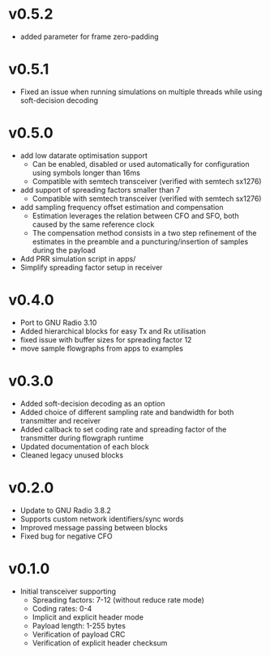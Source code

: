 # v0.5.2
- added parameter for frame zero-padding

# v0.5.1
- Fixed an issue when running simulations on multiple threads while using soft-decision decoding

# v0.5.0
- add low datarate optimisation support
    - Can be enabled, disabled or used automatically for configuration using symbols longer than 16ms
    - Compatible with semtech transceiver (verified with semtech sx1276)
- add support of spreading factors smaller than 7
    - Compatible with semtech transceiver (verified with semtech sx1276)
- add sampling frequency offset estimation and compensation
    - Estimation leverages the relation between CFO and SFO, both caused by the same reference clock
    - The compensation method consists in a two step refinement of the estimates in the preamble and a puncturing/insertion of samples during the payload
- Add PRR simulation script in apps/
- Simplify spreading factor setup in receiver 

# v0.4.0
- Port to GNU Radio 3.10
- Added hierarchical blocks for easy Tx and Rx utilisation
- fixed issue with buffer sizes for spreading factor 12
- move sample flowgraphs from apps to examples

# v0.3.0
- Added soft-decision decoding as an option
- Added choice of different sampling rate and bandwidth for both transmitter and receiver
- Added callback to set coding rate and spreading factor of the transmitter during flowgraph runtime
- Updated documentation of each block
- Cleaned legacy unused blocks

# v0.2.0
 - Update to GNU Radio 3.8.2
 - Supports custom network identifiers/sync words
 - Improved message passing between blocks
 - Fixed bug for negative CFO

# v0.1.0
- Initial transceiver supporting 
    - Spreading factors: 7-12 (without reduce rate mode)
    - Coding rates: 0-4
    - Implicit and explicit header mode
    - Payload length: 1-255 bytes
    - Verification of payload CRC
    - Verification of explicit header checksum

